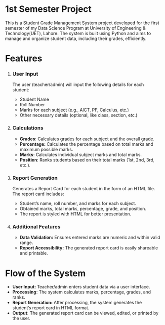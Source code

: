 # 1st Semester Project
This is a Student Grade Management System project developed for the first semester of my Data Science Program at University of Engineering &amp; Technology(UET), Lahore. The system is built using Python and aims to manage and organize student data, including their grades, efficiently.

# Features
<ol>
<li><h3>User Input</h3></li>
The user (teacher/admin) will input the following details for each student:
<ul>
<li>Student Name</li>
<li>Roll Number</li>
<li>Marks for each subject (e.g., AICT, PF, Calculus, etc.)</li>
<li>Other necessary details (optional, like class, section, etc.)</li>
</ul>

<li> <h3>Calculations </h3></li>
<ul>

<li><b>Grades:</b> Calculates grades for each subject and the overall grade.</li>
<li><b>Percentage:</b> Calculates the percentage based on total marks and maximum possible marks.</li>
<li><b>Marks:</b> Calculates individual subject marks and total marks.</li>
<li><b>Position:</b> Ranks students based on their total marks (1st, 2nd, 3rd, etc.).</li>
</ul>

<li><h3>Report Generation</h3></li>
Generates a Report Card for each student in the form of an HTML file. The report card includes:
<ul>
<li>Student’s name, roll number, and marks for each subject.</li>
<li>Obtained marks, total marks, percentage, grade, and position.</li>
<li>The report is styled with HTML for better presentation.</li>
</ul>

<li><h3> Additional Features</h3></li>
<ul>
<li><b>Data Validation:</b> Ensures entered marks are numeric and within valid range.</li>
<li><b>Report Accessibility:</b> The generated report card is easily shareable and printable.</li>
</ul>
</ol>

# Flow of the System
<ul>
<li><b>User Input:</b> Teacher/admin enters student data via a user interface.</li>
<li><b>Processing:</b> The system calculates marks, percentage, grades, and ranks.</li>
<li><b>Report Generation:</b> After processing, the system generates the student’s report card in HTML format.</li>
<li><b>Output:</b> The generated report card can be viewed, edited, or printed by the user.</li>
</ul>